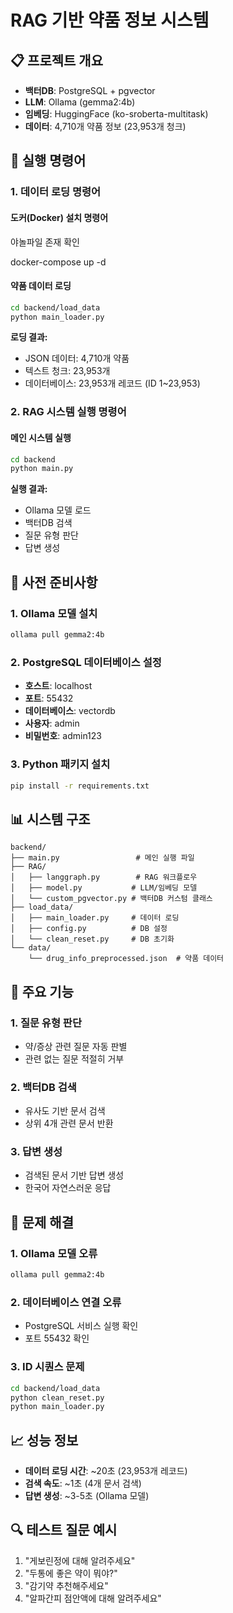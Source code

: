 # RAG 기반 약품 정보 시스템

## 📋 프로젝트 개요
- **백터DB**: PostgreSQL + pgvector
- **LLM**: Ollama (gemma2:4b)
- **임베딩**: HuggingFace (ko-sroberta-multitask)
- **데이터**: 4,710개 약품 정보 (23,953개 청크)

## 🚀 실행 명령어

### 1. 데이터 로딩 명령어
#### 도커(Docker) 설치 명령어

야놀파일 존재 확인

docker-compose up -d


#### 약품 데이터 로딩
```bash
cd backend/load_data
python main_loader.py
```

**로딩 결과:**
- JSON 데이터: 4,710개 약품
- 텍스트 청크: 23,953개
- 데이터베이스: 23,953개 레코드 (ID 1~23,953)

### 2. RAG 시스템 실행 명령어

#### 메인 시스템 실행
```bash
cd backend
python main.py
```

**실행 결과:**
- Ollama 모델 로드
- 백터DB 검색
- 질문 유형 판단
- 답변 생성

## 🔧 사전 준비사항

### 1. Ollama 모델 설치
```bash
ollama pull gemma2:4b
```

### 2. PostgreSQL 데이터베이스 설정
- **호스트**: localhost
- **포트**: 55432
- **데이터베이스**: vectordb
- **사용자**: admin
- **비밀번호**: admin123

### 3. Python 패키지 설치
```bash
pip install -r requirements.txt
```

## 📊 시스템 구조

```
backend/
├── main.py                 # 메인 실행 파일
├── RAG/
│   ├── langgraph.py        # RAG 워크플로우
│   ├── model.py           # LLM/임베딩 모델
│   └── custom_pgvector.py # 백터DB 커스텀 클래스
├── load_data/
│   ├── main_loader.py     # 데이터 로딩
│   ├── config.py          # DB 설정
│   └── clean_reset.py     # DB 초기화
└── data/
    └── drug_info_preprocessed.json  # 약품 데이터
```

## 🎯 주요 기능

### 1. 질문 유형 판단
- 약/증상 관련 질문 자동 판별
- 관련 없는 질문 적절히 거부

### 2. 백터DB 검색
- 유사도 기반 문서 검색
- 상위 4개 관련 문서 반환

### 3. 답변 생성
- 검색된 문서 기반 답변 생성
- 한국어 자연스러운 응답

## 🐛 문제 해결

### 1. Ollama 모델 오류
```bash
ollama pull gemma2:4b
```

### 2. 데이터베이스 연결 오류
- PostgreSQL 서비스 실행 확인
- 포트 55432 확인

### 3. ID 시퀀스 문제
```bash
cd backend/load_data
python clean_reset.py
python main_loader.py
```

## 📈 성능 정보

- **데이터 로딩 시간**: ~20초 (23,953개 레코드)
- **검색 속도**: ~1초 (4개 문서 검색)
- **답변 생성**: ~3-5초 (Ollama 모델)

## 🔍 테스트 질문 예시

1. "게보린정에 대해 알려주세요"
2. "두통에 좋은 약이 뭐야?"
3. "감기약 추천해주세요"
4. "알파간피 점안액에 대해 알려주세요"
